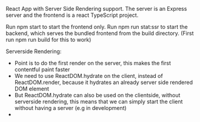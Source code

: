 React App with Server Side Rendering support. The server is an Express server and the frontend is a react TypeScript project.

Run npm start to start the frontend only.
Run npm run stat:ssr to start the backend, which serves the bundled frontend from the build directory. (First run npm run build for this to work)


Serverside Rendering:

- Point is to do the first render on the server, this makes the first contentful paint faster
- We need to use ReactDOM.hydrate on the client, instead of ReactDOM.render, because it hydrates an already server side rendered DOM element
- But ReactDOM.hydrate can also be used on the clientside, without serverside rendering, this means that we can simply start the client without having a server (e.g in development)
- 